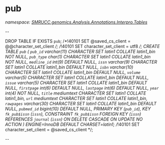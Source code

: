 ﻿# pub
_namespace: [SMRUCC.genomics.Analysis.Annotations.Interpro.Tables](./index.md)_

--
 
 DROP TABLE IF EXISTS `pub`;
 /*!40101 SET @saved_cs_client = @@character_set_client */;
 /*!40101 SET character_set_client = utf8 */;
 CREATE TABLE `pub` (
 `pub_id` varchar(11) CHARACTER SET latin1 COLLATE latin1_bin NOT NULL,
 `pub_type` char(1) CHARACTER SET latin1 COLLATE latin1_bin NOT NULL,
 `medline_id` int(9) DEFAULT NULL,
 `issn` varchar(9) CHARACTER SET latin1 COLLATE latin1_bin DEFAULT NULL,
 `isbn` varchar(10) CHARACTER SET latin1 COLLATE latin1_bin DEFAULT NULL,
 `volume` varchar(5) CHARACTER SET latin1 COLLATE latin1_bin DEFAULT NULL,
 `issue` varchar(5) CHARACTER SET latin1 COLLATE latin1_bin DEFAULT NULL,
 `firstpage` int(6) DEFAULT NULL,
 `lastpage` int(6) DEFAULT NULL,
 `year` int(4) NOT NULL,
 `title` mediumtext CHARACTER SET latin1 COLLATE latin1_bin,
 `url` mediumtext CHARACTER SET latin1 COLLATE latin1_bin,
 `rawpages` varchar(30) CHARACTER SET latin1 COLLATE latin1_bin DEFAULT NULL,
 `pubmed_id` bigint(10) DEFAULT NULL,
 PRIMARY KEY (`pub_id`),
 KEY `fk_pub$issn` (`issn`),
 CONSTRAINT `fk_pub$issn` FOREIGN KEY (`issn`) REFERENCES `journal` (`issn`) ON DELETE CASCADE ON UPDATE NO ACTION
 ) ENGINE=InnoDB DEFAULT CHARSET=latin1;
 /*!40101 SET character_set_client = @saved_cs_client */;
 
 --




